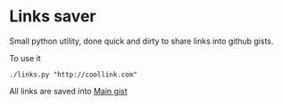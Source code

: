 # Links saver

Small python utility, done quick and dirty to share links into github gists.

To use it
```
./links.py "http://coollink.com"
```

All links are saved into 
[Main gist](https://gist.github.com/fcofdez/45879bad62b9a7bd9f62)
